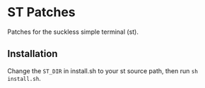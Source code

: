 # ST Patches

Patches for the suckless simple terminal (st).

## Installation

Change the `ST_DIR` in install.sh to your st source path, then run `sh install.sh`.
